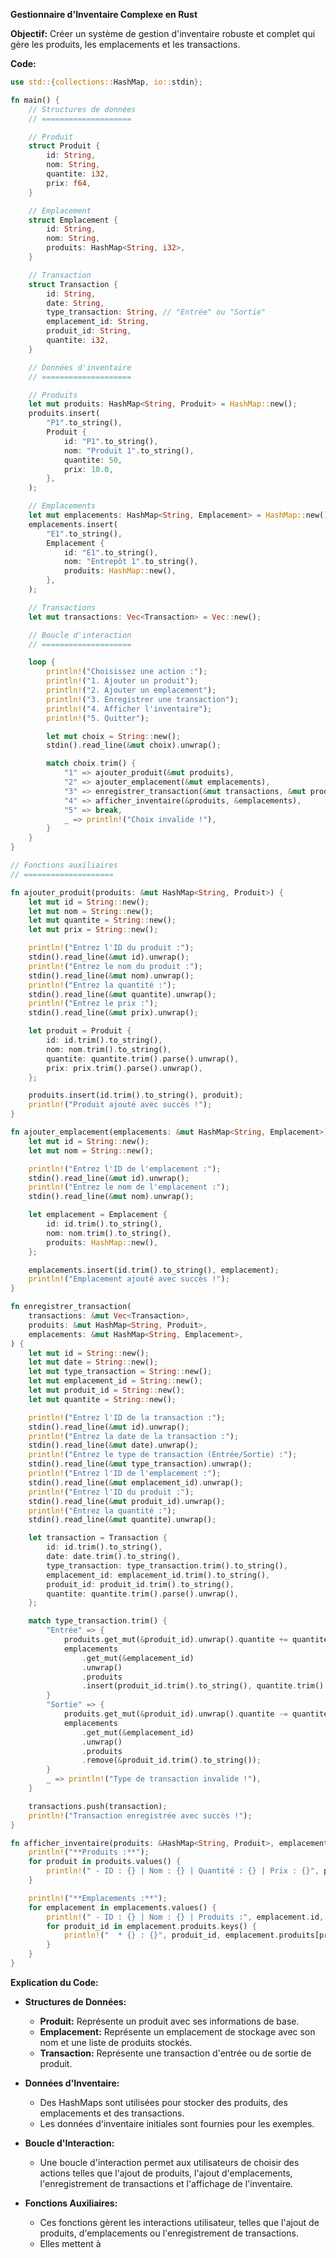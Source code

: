 **Gestionnaire d'Inventaire Complexe en Rust**

**Objectif:**
Créer un système de gestion d'inventaire robuste et complet qui gère les produits, les emplacements et les transactions.

**Code:**

```rust
use std::{collections::HashMap, io::stdin};

fn main() {
    // Structures de données
    // ====================

    // Produit
    struct Produit {
        id: String,
        nom: String,
        quantite: i32,
        prix: f64,
    }

    // Emplacement
    struct Emplacement {
        id: String,
        nom: String,
        produits: HashMap<String, i32>,
    }

    // Transaction
    struct Transaction {
        id: String,
        date: String,
        type_transaction: String, // "Entrée" ou "Sortie"
        emplacement_id: String,
        produit_id: String,
        quantite: i32,
    }

    // Données d'inventaire
    // ====================

    // Produits
    let mut produits: HashMap<String, Produit> = HashMap::new();
    produits.insert(
        "P1".to_string(),
        Produit {
            id: "P1".to_string(),
            nom: "Produit 1".to_string(),
            quantite: 50,
            prix: 10.0,
        },
    );

    // Emplacements
    let mut emplacements: HashMap<String, Emplacement> = HashMap::new();
    emplacements.insert(
        "E1".to_string(),
        Emplacement {
            id: "E1".to_string(),
            nom: "Entrepôt 1".to_string(),
            produits: HashMap::new(),
        },
    );

    // Transactions
    let mut transactions: Vec<Transaction> = Vec::new();

    // Boucle d'interaction
    // ====================

    loop {
        println!("Choisissez une action :");
        println!("1. Ajouter un produit");
        println!("2. Ajouter un emplacement");
        println!("3. Enregistrer une transaction");
        println!("4. Afficher l'inventaire");
        println!("5. Quitter");

        let mut choix = String::new();
        stdin().read_line(&mut choix).unwrap();

        match choix.trim() {
            "1" => ajouter_produit(&mut produits),
            "2" => ajouter_emplacement(&mut emplacements),
            "3" => enregistrer_transaction(&mut transactions, &mut produits, &mut emplacements),
            "4" => afficher_inventaire(&produits, &emplacements),
            "5" => break,
            _ => println!("Choix invalide !"),
        }
    }
}

// Fonctions auxiliaires
// ====================

fn ajouter_produit(produits: &mut HashMap<String, Produit>) {
    let mut id = String::new();
    let mut nom = String::new();
    let mut quantite = String::new();
    let mut prix = String::new();

    println!("Entrez l'ID du produit :");
    stdin().read_line(&mut id).unwrap();
    println!("Entrez le nom du produit :");
    stdin().read_line(&mut nom).unwrap();
    println!("Entrez la quantité :");
    stdin().read_line(&mut quantite).unwrap();
    println!("Entrez le prix :");
    stdin().read_line(&mut prix).unwrap();

    let produit = Produit {
        id: id.trim().to_string(),
        nom: nom.trim().to_string(),
        quantite: quantite.trim().parse().unwrap(),
        prix: prix.trim().parse().unwrap(),
    };

    produits.insert(id.trim().to_string(), produit);
    println!("Produit ajouté avec succès !");
}

fn ajouter_emplacement(emplacements: &mut HashMap<String, Emplacement>) {
    let mut id = String::new();
    let mut nom = String::new();

    println!("Entrez l'ID de l'emplacement :");
    stdin().read_line(&mut id).unwrap();
    println!("Entrez le nom de l'emplacement :");
    stdin().read_line(&mut nom).unwrap();

    let emplacement = Emplacement {
        id: id.trim().to_string(),
        nom: nom.trim().to_string(),
        produits: HashMap::new(),
    };

    emplacements.insert(id.trim().to_string(), emplacement);
    println!("Emplacement ajouté avec succès !");
}

fn enregistrer_transaction(
    transactions: &mut Vec<Transaction>,
    produits: &mut HashMap<String, Produit>,
    emplacements: &mut HashMap<String, Emplacement>,
) {
    let mut id = String::new();
    let mut date = String::new();
    let mut type_transaction = String::new();
    let mut emplacement_id = String::new();
    let mut produit_id = String::new();
    let mut quantite = String::new();

    println!("Entrez l'ID de la transaction :");
    stdin().read_line(&mut id).unwrap();
    println!("Entrez la date de la transaction :");
    stdin().read_line(&mut date).unwrap();
    println!("Entrez le type de transaction (Entrée/Sortie) :");
    stdin().read_line(&mut type_transaction).unwrap();
    println!("Entrez l'ID de l'emplacement :");
    stdin().read_line(&mut emplacement_id).unwrap();
    println!("Entrez l'ID du produit :");
    stdin().read_line(&mut produit_id).unwrap();
    println!("Entrez la quantité :");
    stdin().read_line(&mut quantite).unwrap();

    let transaction = Transaction {
        id: id.trim().to_string(),
        date: date.trim().to_string(),
        type_transaction: type_transaction.trim().to_string(),
        emplacement_id: emplacement_id.trim().to_string(),
        produit_id: produit_id.trim().to_string(),
        quantite: quantite.trim().parse().unwrap(),
    };

    match type_transaction.trim() {
        "Entrée" => {
            produits.get_mut(&produit_id).unwrap().quantite += quantite.trim().parse().unwrap();
            emplacements
                .get_mut(&emplacement_id)
                .unwrap()
                .produits
                .insert(produit_id.trim().to_string(), quantite.trim().parse().unwrap());
        }
        "Sortie" => {
            produits.get_mut(&produit_id).unwrap().quantite -= quantite.trim().parse().unwrap();
            emplacements
                .get_mut(&emplacement_id)
                .unwrap()
                .produits
                .remove(&produit_id.trim().to_string());
        }
        _ => println!("Type de transaction invalide !"),
    }

    transactions.push(transaction);
    println!("Transaction enregistrée avec succès !");
}

fn afficher_inventaire(produits: &HashMap<String, Produit>, emplacements: &HashMap<String, Emplacement>) {
    println!("**Produits :**");
    for produit in produits.values() {
        println!(" - ID : {} | Nom : {} | Quantité : {} | Prix : {}", produit.id, produit.nom, produit.quantite, produit.prix);
    }

    println!("**Emplacements :**");
    for emplacement in emplacements.values() {
        println!(" - ID : {} | Nom : {} | Produits :", emplacement.id, emplacement.nom);
        for produit_id in emplacement.produits.keys() {
            println!("  * {} : {}", produit_id, emplacement.produits[produit_id]);
        }
    }
}
```

**Explication du Code:**

* **Structures de Données:**
    * **Produit:** Représente un produit avec ses informations de base.
    * **Emplacement:** Représente un emplacement de stockage avec son nom et une liste de produits stockés.
    * **Transaction:** Représente une transaction d'entrée ou de sortie de produit.

* **Données d'Inventaire:**
    * Des HashMaps sont utilisées pour stocker des produits, des emplacements et des transactions.
    * Les données d'inventaire initiales sont fournies pour les exemples.

* **Boucle d'Interaction:**
    * Une boucle d'interaction permet aux utilisateurs de choisir des actions telles que l'ajout de produits, l'ajout d'emplacements, l'enregistrement de transactions et l'affichage de l'inventaire.

* **Fonctions Auxiliaires:**
    * Ces fonctions gèrent les interactions utilisateur, telles que l'ajout de produits, d'emplacements ou l'enregistrement de transactions.
    * Elles mettent à